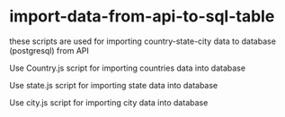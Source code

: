 # import-data-from-api-to-sql-table
these scripts are used for importing country-state-city data to database (postgresql) from API

Use Country.js script for importing countries data into database 

Use state.js script for importing state data into database 

Use city.js script for importing city data into database 
